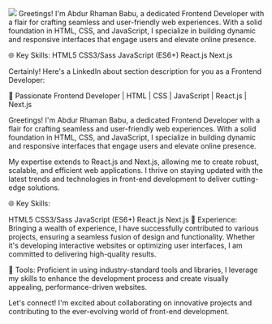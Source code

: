 ![](https://strapi.dhiwise.com/uploads/618fa90c201104b94458e1fb_629dbed57c7faf3472cf8c33_Medium_How_Micro_Frontend_Architecture_is_Revolutionizing_App_Frontend_Development_925_X400_a698abc086.jpg)
Greetings! I'm Abdur Rhaman Babu, a dedicated Frontend Developer with a flair for crafting seamless and user-friendly web experiences. With a solid foundation in HTML, CSS, and JavaScript, I specialize in building dynamic and responsive interfaces that engage users and elevate online presence.

🌐 Key Skills:
HTML5
CSS3/Sass
JavaScript (ES6+)
React.js
Next.js


Certainly! Here's a LinkedIn about section description for you as a Frontend Developer:

🚀 Passionate Frontend Developer | HTML | CSS | JavaScript | React.js | Next.js

Greetings! I'm Abdur Rhaman Babu, a dedicated Frontend Developer with a flair for crafting seamless and user-friendly web experiences. With a solid foundation in HTML, CSS, and JavaScript, I specialize in building dynamic and responsive interfaces that engage users and elevate online presence.

My expertise extends to React.js and Next.js, allowing me to create robust, scalable, and efficient web applications. I thrive on staying updated with the latest trends and technologies in front-end development to deliver cutting-edge solutions.

🌐 Key Skills:

HTML5
CSS3/Sass
JavaScript (ES6+)
React.js
Next.js
💼 Experience:
Bringing a wealth of experience, I have successfully contributed to various projects, ensuring a seamless fusion of design and functionality. Whether it's developing interactive websites or optimizing user interfaces, I am committed to delivering high-quality results.

🔧 Tools:
Proficient in using industry-standard tools and libraries, I leverage my skills to enhance the development process and create visually appealing, performance-driven websites.

Let's connect! I'm excited about collaborating on innovative projects and contributing to the ever-evolving world of front-end development.
